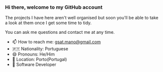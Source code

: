 ### Hi there, welcome to my GitHub account
The projects I have here aren't well organised but soon you'll be able to take a look at them once I get some time to tidy.

You can ask me questions and contact me at any time.

- 📫 How to reach me: gsat.mano@gmail.com
- 🇵🇹 Nationality: Portuguese
- 😄 Pronouns: He/Him
- 📍 Location: Porto(Portugal)
- 🏢 Software Developer

